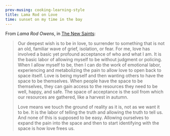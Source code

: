 ```yaml
---
prev-musing: cooking-learning-style
title: Lama Rod on Love
time: sunset on my time in the bay
---
```

From <cite>Lama Rod Owens</cite>, in <u>The New Saints</u>:
> Our deepest wish is to be in love, to surrender to something that is not an old, familiar wave of grief, isolation, or fear. For me, love has involved a basic yet profound acceptance of who and what I am. It is the basic labor of allowing myself to be without judgment or policing. When I allow myself to be, then I can do the work of emotional labor, experiencing and metabolizing the pain to allow love to open back to space itself. Love is being myself and then wanting others to have the space to be themselves. When people have the space to be themselves, they can gain access to the resources they need to be well, happy, and safe. The space of acceptance is the soil from which our resources are gathered, like a harvest in autumn.
> 
> Love means we touch the ground of reality as it is, not as we want it to be. It is the labor of telling the truth and allowing the truth to tell us. And none of this is supposed to be easy. Allowing ourselves to expand the pain into the space and then to start identifying with the space is how love frees us.